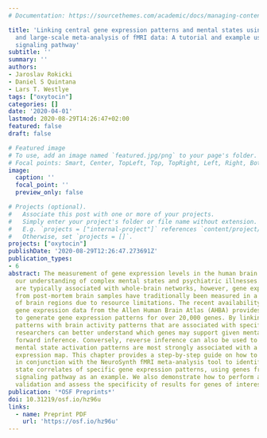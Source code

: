 ```yaml
---
# Documentation: https://sourcethemes.com/academic/docs/managing-content/

title: 'Linking central gene expression patterns and mental states using transcriptomics
  and large-scale meta-analysis of fMRI data: A tutorial and example using the oxytocin
  signaling pathway'
subtitle: ''
summary: ''
authors:
- Jaroslav Rokicki
- Daniel S Quintana
- Lars T. Westlye
tags: ["oxytocin"]
categories: []
date: '2020-04-01'
lastmod: 2020-08-29T14:26:47+02:00
featured: false
draft: false

# Featured image
# To use, add an image named `featured.jpg/png` to your page's folder.
# Focal points: Smart, Center, TopLeft, Top, TopRight, Left, Right, BottomLeft, Bottom, BottomRight.
image:
  caption: ''
  focal_point: ''
  preview_only: false

# Projects (optional).
#   Associate this post with one or more of your projects.
#   Simply enter your project's folder or file name without extension.
#   E.g. `projects = ["internal-project"]` references `content/project/deep-learning/index.md`.
#   Otherwise, set `projects = []`.
projects: ["oxytocin"]
publishDate: '2020-08-29T12:26:47.273691Z'
publication_types:
- 6
abstract: The measurement of gene expression levels in the human brain can help accelerate
  our understanding of complex mental states and psychiatric illnesses. Mental states
  are typically associated with whole-brain networks, however, gene expression levels
  from post-mortem brain samples have traditionally been measured in a limited number
  of brain regions due to resource limitations. The recent availability of whole-brain
  gene expression data from the Allen Human Brain Atlas (AHBA) provides the opportunity
  to generate gene expression patterns for over 20,000 genes. By linking these expression
  patterns with brain activity patterns that are associated with specific mental states,
  researchers can better understand which genes may support given mental states, via
  forward inference. Conversely, reverse inference can also be used to determine which
  mental state activation patterns are most strongly associated with a given gene
  expression map. This chapter provides a step-by-step guide on how to use the AHBA
  in conjunction with the NeuroSynth fMRI meta-analysis tool to identify the mental
  state correlates of specific gene expression patterns, using genes from oxytocin
  signaling pathway as an example. We also demonstrate how to perform an out-of-sample
  validation and assess the specificity of results for genes of interest.
publication: '*OSF Preprints*'
doi: 10.31219/osf.io/hz96u
links:
  - name: Preprint PDF
    url: 'https://osf.io/hz96u'
---
```

